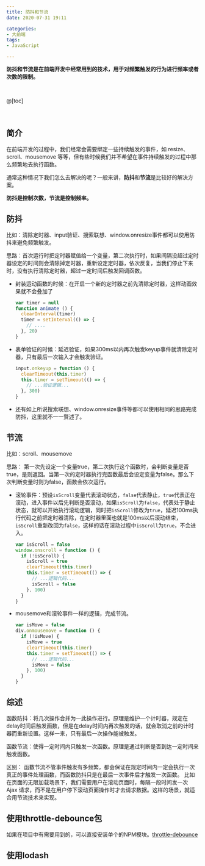 ```yaml
---
title: 防抖和节流
date: 2020-07-31 19:11

categories:
- 大前端
tags:
- JavaScript

---
```


**防抖和节流是在前端开发中经常用到的技术，用于对频繁触发的行为进行频率或者次数的限制。**

<br>

@[toc]

<br>

## 简介

在前端开发的过程中，我们经常会需要绑定一些持续触发的事件，如 resize、scroll、mousemove 等等，但有些时候我们并不希望在事件持续触发的过程中那么频繁地去执行函数。

通常这种情况下我们怎么去解决的呢？一般来讲，**防抖**和**节流**是比较好的解决方案。

**防抖是控制次数，节流是控制频率。**



## 防抖

比如：清除定时器、input验证、搜索联想、window.onresize事件都可以使用防抖来避免频繁触发。

思路：首次运行时把定时器赋值给一个变量，第二次执行时，如果间隔没超过定时器设定的时间则会清除掉定时器，重新设定定时器，依次反复，当我们停止下来时，没有执行清除定时器，超过一定时间后触发回调函数。

* 封装运动函数的时候：在开启一个新的定时器之前先清除定时器，这样动画效果就不会叠加了

  ```javascript
  var timer = null
  function animate () {
    clearInterval(timer)
    timer = setInterval(() => {
      // ....
    }, 20)
  }
  ```

* 表单验证的时候：延迟验证，如果300ms以内再次触发keyup事件就清除定时器，只有最后一次输入才会触发验证。

  ```javascript
  input.onkeyup = function () {
    clearTimeout(this.timer)
    this.timer = setTimeout(() => {
      // ...验证逻辑...
    }, 300)
  }
  ```

* 还有如上所说搜索联想、window.onresize事件等都可以使用相同的思路完成防抖，这里就不一一赘述了。

## 节流

比如：scroll、mousemove

思路： 第一次先设定一个变量true，第二次执行这个函数时，会判断变量是否true，是则返回。当第一次的定时器执行完函数最后会设定变量为false。那么下次判断变量时则为false，函数会依次运行。

* 滚轮事件：预设`isScroll`变量代表滚动状态，`false`代表静止，`true`代表正在滚动，进入事件以后先判断是否滚动，如果`isScroll`为`false`，代表处于静止状态，就可以开始执行滚动逻辑，同时把`isScroll`修改为`true`，延迟100ms执行代码之前把定时器清除，在定时器里面也就是100ms以后滚动结束，`isScroll`重新改回为`false`，这样的话在滚动过程中`isScroll`为`true`，不会进入。

  ```javascript
  var isScroll = false
  window.onscroll = function () {
    if (!isScroll) {
      isScroll = true
      clearTimeout(this.timer)
      this.timer = setTimeout(() => {
        // ...逻辑代码...
        isScroll = false
      }, 100)
    }
  }
  ```

* mousemove和滚轮事件一样的逻辑，完成节流。

  ```javascript
  var isMove = false
  div.onmousemove = function () {
    if (!isMove) {
      isMove = true
      clearTimeout(this.timer)
      this.timer = setTimeout(() => {
        // ...逻辑代码...
        isMove = false
      }, 100)
    }
  }
  ```



## 综述

函数防抖：将几次操作合并为一此操作进行。原理是维护一个计时器，规定在delay时间后触发函数，但是在delay时间内再次触发的话，就会取消之前的计时器而重新设置。这样一来，只有最后一次操作能被触发。

函数节流：使得一定时间内只触发一次函数。原理是通过判断是否到达一定时间来触发函数。

区别： 函数节流不管事件触发有多频繁，都会保证在规定时间内一定会执行一次真正的事件处理函数，而函数防抖只是在最后一次事件后才触发一次函数。 比如在页面的无限加载场景下，我们需要用户在滚动页面时，每隔一段时间发一次 Ajax 请求，而不是在用户停下滚动页面操作时才去请求数据。这样的场景，就适合用节流技术来实现。

## 使用throttle-debounce包

 如果在项目中有需要用到的，可以直接安装单个的NPM模块。[throttle-debounce](https://github.com/niksy/throttle-debounce/ 'https://github.com/niksy/throttle-debounce')





## 使用lodash

